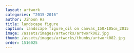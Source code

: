 ```yaml
---
layout: artwork 
categories: "2015-2016"
author: Jihoon Ha 
title: landscape figure 
caption: landscape figure_oil on canvas_150×105㎝_2015 
image: /assets/images/artworks/artwork082.jpg 
thumb: /assets/images/artworks/thumbs/artwork082.jpg 
order: 1516025 
---
```

